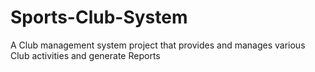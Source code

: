# Sports-Club-System
A Club management system project that provides and manages various Club activities and generate Reports
